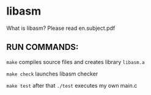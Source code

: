 # libasm

What is libasm? Please read en.subject.pdf

## RUN COMMANDS:
``make`` compiles source files and creates library ``libasm.a``

``make check`` launches libasm checker

``make test`` after that ``./test`` executes my own main.c
